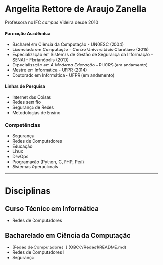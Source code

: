 # Angelita Rettore de Araujo Zanella

Professora no IFC *campus* Videira desde 2010


#### Formação Acadêmica
- Bacharel em Ciência da Computação - UNOESC (2004)
- Licenciada em Computação - Centro Universitácio Claretiano (2018)
- Especialização em Sistemas de Gestão de Segurança da Informação - SENAI - Florianópolis (2010)
- Especialização em *A Moderna Educação* - PUCRS (em andamento)
- Mestre em Informática - UFPR (2014)
- Doutorado em Informática - UFPR (em andamento)

#### Linhas de Pesquisa
- Internet das Coisas
- Redes sem fio
- Segurança de Redes
- Metodologias de Ensino

### Competências
- Segurança
- Redes de Computadores
- Educação
- Linux
- DevOps
- Programação (Python, C, PHP, Perl)
- Sistemas Operacionais

---
# Disciplinas 
## Curso Técnico em Informática
- Redes de Computadores

## Bacharelado em Ciência da Computação
- [Redes de Computadores I] (GBCC/Redes1/README.md)
- Redes de Computadores II
- Segurança